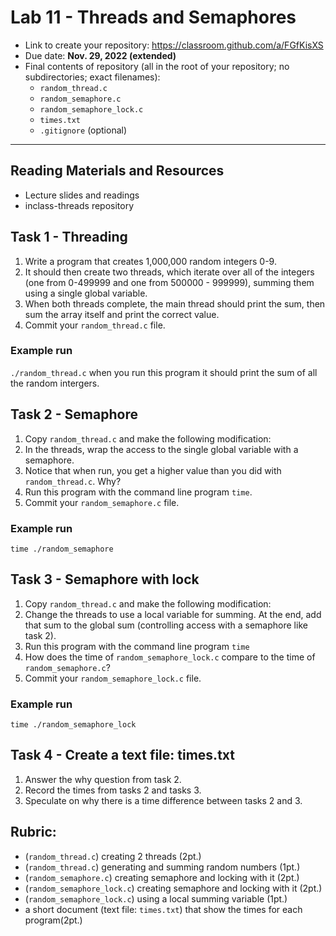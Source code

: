 # Lab 11 - Threads and Semaphores
- Link to create your repository: https://classroom.github.com/a/FGfKisXS
- Due date: **Nov. 29, 2022 (extended)**
- Final contents of repository (all in the root of your repository; no subdirectories; exact filenames):
  - `random_thread.c`
  - `random_semaphore.c`
  - `random_semaphore_lock.c`
  - `times.txt`
  - `.gitignore` (optional)
---
## Reading Materials and Resources
- Lecture slides and readings
- inclass-threads repository

## Task 1 - Threading 
1. Write a program that creates 1,000,000 random integers 0-9. 
2. It should then create two threads, which iterate over all of the integers (one from 0-499999 and one from 500000 - 999999), summing them using a single global variable. 
3. When both threads complete, the main thread should print the sum, then sum the array itself and print the correct value.
4. Commit your `random_thread.c` file.

### Example run
`./random_thread.c` when you run this program it should print the sum of all the random intergers.

## Task 2 - Semaphore
1. Copy `random_thread.c` and make the following modification:
2. In the threads, wrap the access to the single global variable with a semaphore.
3. Notice that when run, you get a higher value than you did with `random_thread.c`. Why?
4. Run this program with the command line program `time`.
5. Commit your `random_semaphore.c` file.

### Example run
`time ./random_semaphore`

## Task 3 - Semaphore with lock
1. Copy `random_thread.c` and make the following modification:
2. Change the threads to use a local variable for summing. At the end, add that sum to the global sum (controlling access with a semaphore like task 2). 
3. Run this program with the command line program `time`
4. How does the time of `random_semaphore_lock.c` compare to the time of `random_semaphore.c`?
5. Commit your `random_semaphore_lock.c` file.
### Example run
`time ./random_semaphore_lock`

## Task 4 - Create a text file: times.txt
1. Answer the why question from task 2.
2. Record the times from tasks 2 and tasks 3.
3. Speculate on why there is a time difference between tasks 2 and 3.

## Rubric:
- (`random_thread.c`) creating 2 threads (2pt.)
- (`random_thread.c`) generating and summing random numbers (1pt.)
- (`random_semaphore.c`) creating semaphore and locking with it (2pt.)
- (`random_semaphore_lock.c`) creating semaphore and locking with it (2pt.)
- (`random_semaphore_lock.c`) using a local summing variable (1pt.)
- a short document (text file: `times.txt`) that show the times for each program(2pt.)

